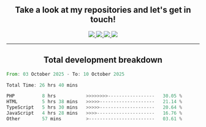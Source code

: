 <h2 align="center">
  Take a look at my repositories and let's get in touch!
</h2>
<p align="center">
  <a href="https://www.instagram.com/rayhanarkan?igsh=MXM3dHhmMTZ3ZWVsaA==">
    <img src="https://img.icons8.com/material-outlined/30/689d6a/instagram.png"/>
  </a>
  <a href="https://www.linkedin.com/in/rayhanarkan/">
    <img src="https://img.icons8.com/material-outlined/30/689d6a/linkedin.png"/>
  </a>
  <a href="">
    <img src="https://img.icons8.com/material-outlined/30/689d6a/geography.png"/>
  </a>
  <a href="mailto:rayhanarkan30@gmail.com">
    <img src="https://img.icons8.com/material-outlined/30/689d6a/email.png"/>
  </a>
</p>

---

<h2 align="center">Total development breakdown</h2>

<p align="center">
<!--START_SECTION:waka-->

```rust
From: 03 October 2025 - To: 10 October 2025

Total Time: 26 hrs 40 mins

PHP          8 hrs           >>>>>>>>-----------------   30.05 %
HTML         5 hrs 38 mins   >>>>>--------------------   21.14 %
TypeScript   5 hrs 30 mins   >>>>>--------------------   20.64 %
JavaScript   4 hrs 28 mins   >>>>---------------------   16.76 %
Other        57 mins         >------------------------   03.61 %
```

<!--END_SECTION:waka-->
</p>
